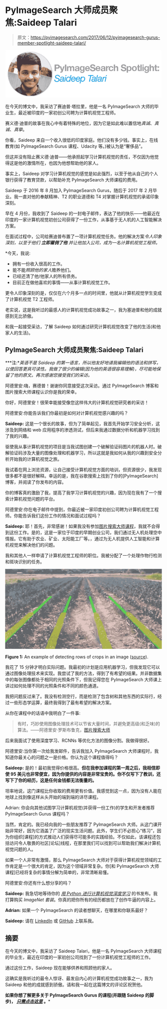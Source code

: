 # PyImageSearch 大师成员聚焦:Saideep Talari

> 原文：<https://pyimagesearch.com/2017/06/12/pyimagesearch-gurus-member-spotlight-saideep-talari/>

![](img/f85b4fd990ee3409dcdab25c152c9223.png)

在今天的博文中，我采访了赛迪普·塔拉里，他是一名 PyImageSearch 大师的毕业生，最近被印度的一家初创公司聘为计算机视觉工程师。

赛义德·迪普的故事在我心中有着特殊的地位，因为它是如此难以置信地*真诚*、*真诚*、*真挚*。

你看，Saideep 来自一个收入很低的印度家庭。他们没有多少钱。事实上，在线教育(如 PyImageSearch Gurus 课程、Udacity 等。)被认为是“奢侈品”。

但这并没有阻止赛义德·迪普——他承担起学习计算机视觉的责任，不仅因为他觉得这是他的激情所在，也因为他想帮助他的家人。

事实上，Saideep 对学习计算机视觉的感觉是如此强烈，以至于他从自己的个人银行获得了教育贷款，以帮助补充 PyImageSearch 大师课程的费用。

Saideep 于 2016 年 8 月加入 PyImageSearch Gurus，随后于 2017 年 2 月毕业。我一直对他的奉献精神、T2 的职业道德和 T4 对掌握计算机视觉的承诺印象深刻。

早在 4 月份，我收到了 Saideep 的一封电子邮件，表达了他的快乐——他最近在印度的一家计算机视觉初创公司获得了一份工作，从事基于无人机的人工智能解决方案。

在面试过程中，公司给赛迪普布置了一项计算机视觉任务。他的解决方案*令人印象深刻，以至于他们 ***立即雇佣了他*** 并让他加入公司，成为一名计算机视觉工程师。*

 *今天，我说:

*   拥有一份收入很高的工作。
*   能不能*照顾他的家人*赡养他们。
*   已经还清了他/他家人的所有债务。
*   目前正在做他喜欢的事情——从事计算机视觉工作。

更令人印象深刻的是，仅仅在六个月多一点的时间里，他就从计算机视觉学生变成了计算机视觉 T2 工程师。

老实说，这是我听过的最感人的计算机视觉成功故事之一，我为塞迪普和他的成就感到无比骄傲。

和我一起接受采访，了解 Saideep 如何通过研究计算机视觉改变了他的生活(和他家人的生活)。

## PyImageSearch 大师成员聚焦:Saideep Talari

***注:**英语不是 Saideep 的第一语言，所以他友好地请我编辑他的语法和拼写，以使回答更具可读性。我做了很少的编辑(因为他的英语很容易理解)，尽可能地保留了他的原文。再次感谢您接受我们的采访。*

阿德里安:嗨，赛德普！谢谢你同意接受这次采访。通过 PyImageSearch 博客和图片搜索大师课程认识你是我的荣幸。

你好，阿德里安！很荣幸能接受像您这样伟大的计算机视觉研究者的采访！

阿德里安:你能告诉我们你最初是如何对计算机视觉感兴趣的吗？

**Saideep:** 这是一个很长的故事，但为了简单起见，我首先开始学习安全分析，这涉及到网络和 web 应用程序的渗透测试，但后来我通过数据分析和机器学习找到了我的兴趣。

驱使我从事计算机视觉的项目是当我试图创建一个破解验证码图片的机器人时。破解验证码涉及大量的图像处理和机器学习，所以这就是我如何从我的兴趣到安全分析开始我的计算机视觉之旅。

我试着在网上浏览资源，让自己接受计算机视觉方面的培训，但资源很少，我发现很多都不是很好解释。幸运的是，我在谷歌搜索上找到了你的[PyImageSearch]博客，并阅读了你发布的内容。

你的博客真的激励了我，提高了我学习计算机视觉的兴趣，因为现在我有了一个搜索计算机视觉问题的平台。

阿德里安:你在电子邮件中提到，你最近被一家印度初创公司聘为计算机视觉工程师。你能告诉我们这份工作的情况和面试过程吗？

**Saideep:** 耶！首先，非常感谢！如果我没有参加[图片搜索大师课程](https://pyimagesearch.com/pyimagesearch-gurus/)，我就不会得到这份工作。是的，这是一家位于印度的早期创业公司，我们通过无人机处理空中情报。它有助于农业、矿业、太阳能工厂等。，通过为无人机提供人工智能和计算机视觉来解决他们的问题。

我和其他人一样申请了计算机视觉工程师的职位。我被分配了一个处理作物行检测和斑块识别的任务。

![](img/34ef76f8fac8f6b478729309855716d1.png)

**Figure 1:** An example of detecting rows of crops in an image ([source](https://www.youtube.com/watch?v=0VIwuCaTHPM)).

我花了 15 分钟才明白实际问题。我最初的计划是应用机器学习，但我发现它可以通过图像处理技术来实现。我尝试了我的方法，得到了有希望的结果。并非数据集中的每张图像都处于相同的光照条件下，但我记得您在 PyImageSearch 大师课上讲过如何处理不同的光照条件和不同的颜色通道。

我把问题反过来了。我没有检测空行，而是检测了包含树和其他东西的实际行，经过一些形态学运算，最终我得到了最有希望的解决方案。

从你在课程中的话语中我明白了一件事:

> 有时，巧妙使用图像处理技术可以节省大量时间，并避免更高级(和乏味)的算法。——阿德里安·罗斯布鲁克，[图片搜索大师](https://pyimagesearch.com/pyimagesearch-gurus/)

后来我面试了使用深度学习、RCNNs 等优化方法的图像分割。我做得很好。

阿德里安:当你第一次给我发邮件，告诉我加入 PyImageSearch 大师课程时，我知道你最关心的问题之一是价格。你认为这个课程值得吗？

**Saideep:** 是的！最初我觉得价格很高。**但在我参加课程的第一周之后，我相信即使 95 美元也非常便宜，因为你提供的内容是非常宝贵的。你不仅写下了教训，还写下了你的经历，这是任何金钱都无法衡量的。**

坦率地说，这门课程比你收取的费用更有价值。我感觉到这一点，因为没有人能在地球上找到像这样从头开始的端到端的详尽课程。

Adrian: 你会向其他试图学习计算机视觉(并获得一份工作)的学生和开发者推荐 PyImageSearch Gurus 课程吗？

当然，肯定的。我已经向我的一些朋友推荐了 PyImageSearch 大师。从这门课开始非常好，因为它涵盖了广泛的现实生活问题。此外，学生们不必担心“练习”，因为你组织[课程]的方式推动人们获得尽可能多的实践经验。不仅如此，该课程还包括访问令人敬畏的社区[论坛]线程，在那里我们可以找到可以帮助我们解决计算机视觉问题的人。

如果一个人非常有激情，那么 PyImageSearch 大师对于获得计算机视觉领域的工作肯定是一个很大的肯定，因为这个领域非常复杂。你[和 PyImageSearch 大师课程]已经将复杂的事情分解为简单的，非常清晰易懂。

阿德里安:你还有什么想分享的吗？

**Saideep:** 我急切地等待你的 [*用 Python 进行计算机视觉深度学习*](https://pyimagesearch.com/deep-learning-computer-vision-python-book/) 的书发布。我打算购买 *ImageNet 套装*。你真的把你所有的经历都放在了创作牛逼的内容上。

**Adrian:** 如果一个 PyImageSearch 的读者想聊天，在哪里和你联系最好？

**Saideep:** 请在 [LinkedIn](https://www.linkedin.com/in/saideep-talari-08650778/) 或 [GitHub](https://github.com/saideeptalari) 上联系我。

## 摘要

在今天的博文中，我采访了 Saideep Talari，他是一名 PyImageSearch 大师课程的毕业生，最近在印度的一家初创公司找到了一份计算机视觉工程师的工作。

通过这份工作，Saideep 现在能够供养和照顾他的家人。

这确实是我听过的最令人惊讶、最发自内心的计算机视觉成功故事之一，我为 Saideep 和他的成就感到骄傲。请和我一起在这篇博文的评论区祝贺他。

**如果你想了解更多关于 PyImageSearch Gurus 的课程(并跟随 Saideep 的脚步)， [*只需点击这里*](https://pyimagesearch.com/pyimagesearch-gurus/) 。***